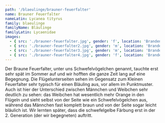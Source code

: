 ```yaml
---
path: '/blaeulinge/brauner-feuerfalter'
name: Brauner Feuerfalter
nameLatin: Lycanea tityrus
family: blaeulinge
familyName: Bläulinge
familyLatin: Lycaenidae
images:
  - { src: './brauner-feuerfalter.jpg', gender: 'f', location: 'Brandenburg, bei Dollgow', author: Georg, date: '2016-07-29' }
  - { src: './brauner-feuerfalter2.jpg', gender: 'm', location: 'Brandenburg, bei Dollgow', author: Karsten, date: '2016-07-30' }
  - { src: './brauner-feuerfalter3.jpg', gender: 'm', location: 'Brandenburg, bei Dollgow', author: Georg, date: '2016-07-30' }
  - { src: './brauner-feuerfalter4.jpg', gender: 'f', location: 'Brandenburg, bei Dollgow', author: Georg, date: '2016-07-29' }
---
```


Der Braune Feuerfalter, unter uns Schwefelvögelchen genannt, tauchte erst sehr spät im Sommer auf und wir hofften die ganze Zeit lang auf eine Begegnung. Die Flügelunterseiten sehen im Gegensatz zum Kleinen Feuerfalter sehr typisch für einen Bläuling aus, vor allem im Punktmuster. Auch ist hier der Unterschied zwischen Männchen und Weibchen sehr deutlich zu sehen: das Weibchen hat wesentlich mehr Orange in den Flügeln und sieht selbst von der Seite wie ein Schwefelvögelchen aus, während das Männchen fast komplett braun und von der Seite sogar leicht bläulich ist. Wir lernten später, dass die schwefelgelbe Färbung erst in der 2. Generation (der wir begegneten) auftritt.
